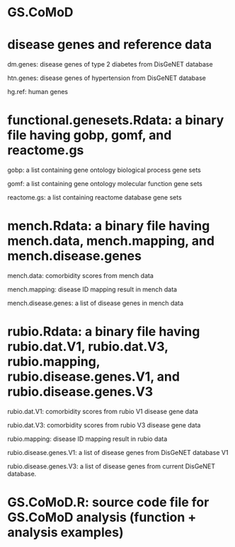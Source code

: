 # GS.CoMoD

# disease genes and reference data
dm.genes: disease genes of type 2 diabetes from DisGeNET database

htn.genes: disease genes of hypertension from DisGeNET database

hg.ref: human genes


# functional.genesets.Rdata: a binary file having gobp, gomf, and reactome.gs

  gobp: a list containing gene ontology biological process gene sets

  gomf: a list containing gene ontology molecular function gene sets

  reactome.gs: a list containing reactome database gene sets


# mench.Rdata: a binary file having mench.data, mench.mapping, and mench.disease.genes

  mench.data: comorbidity scores from mench data

  mench.mapping: disease ID mapping result in mench data

  mench.disease.genes: a list of disease genes in mench data


# rubio.Rdata: a binary file having rubio.dat.V1, rubio.dat.V3, rubio.mapping, rubio.disease.genes.V1, and rubio.disease.genes.V3

rubio.dat.V1: comorbidity scores from rubio V1 disease gene data

rubio.dat.V3: comorbidity scores from rubio V3 disease gene data

rubio.mapping: disease ID mapping result in rubio data

rubio.disease.genes.V1: a list of disease genes from DisGeNET database V1

rubio.disease.genes.V3: a list of disease genes from current DisGeNET database. 



# GS.CoMoD.R: source code file for GS.CoMoD analysis (function + analysis examples)
